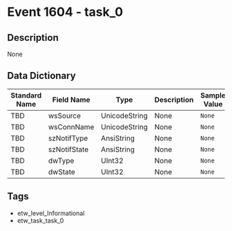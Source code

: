 # Event 1604 - task_0

## Description
None

## Data Dictionary
|Standard Name|Field Name|Type|Description|Sample Value|
|---|---|---|---|---|
|TBD|wsSource|UnicodeString|None|`None`|
|TBD|wsConnName|UnicodeString|None|`None`|
|TBD|szNotifType|AnsiString|None|`None`|
|TBD|szNotifState|AnsiString|None|`None`|
|TBD|dwType|UInt32|None|`None`|
|TBD|dwState|UInt32|None|`None`|

## Tags
* etw_level_Informational
* etw_task_task_0